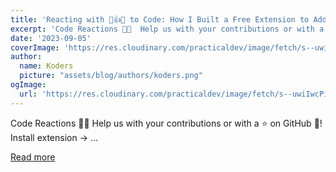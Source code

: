```yaml
---
title: 'Reacting with 💩👍🐛 to Code: How I Built a Free Extension to Add Emojis to Your VSCode'
excerpt: 'Code Reactions 🚀💩  Help us with your contributions or with a ⭐ on GitHub 💚!  Install extension →     ...'
date: '2023-09-05'
coverImage: 'https://res.cloudinary.com/practicaldev/image/fetch/s--uwiIwcPi--/c_imagga_scale,f_auto,fl_progressive,h_420,q_auto,w_1000/https://dev-to-uploads.s3.amazonaws.com/uploads/articles/u5p72x3ctsmvuldkhag4.png'
author:
  name: Koders
  picture: "assets/blog/authors/koders.png"
ogImage:
  url: 'https://res.cloudinary.com/practicaldev/image/fetch/s--uwiIwcPi--/c_imagga_scale,f_auto,fl_progressive,h_420,q_auto,w_1000/https://dev-to-uploads.s3.amazonaws.com/uploads/articles/u5p72x3ctsmvuldkhag4.png'
---
```


Code Reactions 🚀💩  Help us with your contributions or with a ⭐ on GitHub 💚!  Install extension →     ...

[Read more](https://dev.to/adadot/reacting-with-to-code-how-i-built-a-free-extension-to-add-emojis-to-your-vscode-1mlh)
